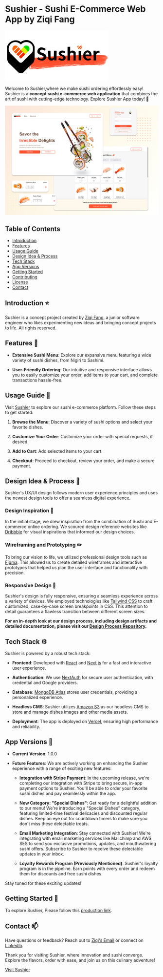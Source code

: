 # Sushier - Sushi E-Commerce Web App by Ziqi Fang

[![Sushier Logo](public/logo/Sushier-logo.png)](https://www.sushier.app/)

Welcome to Sushier,where we make sushi ordering effortlessly easy! Sushier is a **concept sushi e-commerce web application** that combines the art of sushi with cutting-edge technology. Explore Sushier App today! 🍣

![App Screenshot](public/snapshot/sushier-app-snapshot.png)

## Table of Contents

- [Introduction](#introduction-star)
- [Features](#features-)
- [Usage Guide](#usage-guide-)
- [Design Idea & Process](#design-idea--process-)
- [Tech Stack](#tech-stack-)
- [App Versions](#app-versions-)
- [Getting Started](#getting-started-)
- [Contributing](#contributing-)
- [License](#license-)
- [Contact](#contact-)

## Introduction :star:

Sushier is a concept project created by [Ziqi Fang](https://linkedin.com/in/ziqi-fang), a junior software engineer who likes experimenting new ideas and bringing concept projects to life. All rights reserved.

## Features :mega:

- **Extensive Sushi Menu**: Explore our expansive menu featuring a wide variety of sushi dishes, from Nigiri to Sashimi.

- **User-Friendly Ordering**: Our intuitive and responsive interface allows you to easily customize your order, add items to your cart, and complete transactions hassle-free.


## Usage Guide :sake:

Visit [Sushier](https://www.sushier.app/) to explore our sushi e-commerce platform. Follow these steps to get started:

1. **Browse the Menu**: Discover a variety of sushi options and select your favorite dishes.

2. **Customize Your Order**: Customize your order with special requests, if desired.

3. **Add to Cart**: Add selected items to your cart.

4. **Checkout**: Proceed to checkout, review your order, and make a secure payment.


## Design Idea & Process 🎨

Sushier's UX/UI design follows modern user experience principles and uses the newest design tools to offer a seamless digital experience.

### Design Inspiration 🌟

In the initial stage, we drew inspiration from the combination of Sushi and E-commerce online ordering. We scoured design reference websites like [Dribbble](https://dribbble.com/) for visual inspirations that informed our design choices.

### Wireframing and Prototyping ✏️

To bring our vision to life, we utilized professional design tools such as [Figma](https://www.figma.com/). This allowed us to create detailed wireframes and interactive prototypes that helped us plan the user interface and functionality with precision.

### Responsive Design 📱

Sushier's design is fully responsive, ensuring a seamless experience across a variety of devices. We employed technologies like [Tailwind CSS](https://tailwindcss.com/) to craft customized, case-by-case screen breakpoints in CSS. This attention to detail guarantees a flawless transition between different screen sizes.


**For an in-depth look at our design process, including design artifacts and detailed documentation, please visit our [Design Process Repository](link-to-design-process-repo).**


## Tech Stack ⚙️

Sushier is powered by a robust tech stack:

- **Frontend**: Developed with [React](https://reactjs.org/) and [Next.js](https://nextjs.org/) for a fast and interactive user experience.

- **Authentication**: We use [NextAuth](https://next-auth.js.org/) for secure user authentication, with credential and Google providers.

- **Database**: [MongoDB Atlas](https://www.mongodb.com/cloud/atlas) stores user credentials, providing a personalized experience.

- **Headless CMS**: Sushier utilizes [Amazon S3](https://aws.amazon.com/s3/) as our headless CMS to store and manage dishes images and other media assets.

- **Deployment**: The app is deployed on [Vercel](https://vercel.com/), ensuring high performance and reliability.

## App Versions 📃

- **Current Version**: 1.0.0

- **Future Features**: We are actively working on enhancing the Sushier experience with a range of exciting new features:

  - **Integration with Stripe Payment**: In the upcoming release, we're completing our integration with Stripe to bring secure, in-app payment options to Sushier. You'll be able to order your favorite sushi dishes and pay seamlessly within the app.

  - **New Category: "Special Dishes"**: Get ready for a delightful addition to our menu! We're introducing a "Special Dishes" category, featuring limited-time festival delicacies and discounted regular dishes. Keep an eye out for countdown timers to make sure you don't miss these delectable treats.

  - **Email Marketing Integration**: Stay connected with Sushier! We're integrating with email marketing services like Mailchimp and AWS SES to send you exclusive promotions, updates, and mouthwatering sushi offers. Subscribe to Sushier to receive these delectable updates in your inbox.

  - **Loyalty Rewards Program (Previously Mentioned)**: Sushier's loyalty program is in the pipeline. Earn points with every order and redeem them for discounts and free sushi dishes.

Stay tuned for these exciting updates!


## Getting Started 🛫

To explore Sushier, Please follow this [production link](https://www.sushier.app/).


## Contact 📫

Have questions or feedback? Reach out to [Ziqi's Email](mailto:zfang1207@gmail.com) or connect on [LinkedIn](https://linkedin.com/in/ziqi-fang).

Thank you for visiting Sushier, where innovation and sushi converge. Explore the flavors, order with ease, and join us on this culinary adventure!

[Visit Sushier](https://www.sushier.app/)
